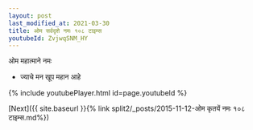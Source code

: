 ```yaml
---
layout: post
last_modified_at: 2021-03-30
title: ओम सर्वदृशे नमः १०८ टाइम्स
youtubeId: ZvjwqSNM_HY
---
```

 
 
 ओम महात्माने नमः  
 
 -  ज्याचे मन खूप महान आहे 
 
  
 
  
 
 
 
 
 
 


{% include youtubePlayer.html id=page.youtubeId %}
 
[Next]({{ site.baseurl }}{% link  split2/_posts/2015-11-12-ओम कृतयें नमः १०८ टाइम्स.md%})
 
